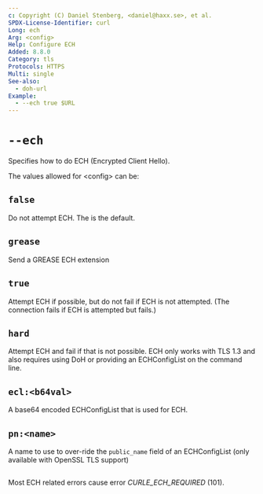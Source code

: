 ```yaml
---
c: Copyright (C) Daniel Stenberg, <daniel@haxx.se>, et al.
SPDX-License-Identifier: curl
Long: ech
Arg: <config>
Help: Configure ECH
Added: 8.8.0
Category: tls
Protocols: HTTPS
Multi: single
See-also:
  - doh-url
Example:
  - --ech true $URL
---
```


# `--ech`

Specifies how to do ECH (Encrypted Client Hello).

The values allowed for \<config\> can be:

## `false`

Do not attempt ECH. The is the default.

## `grease`

Send a GREASE ECH extension

## `true`

Attempt ECH if possible, but do not fail if ECH is not attempted.
(The connection fails if ECH is attempted but fails.)

## `hard`

Attempt ECH and fail if that is not possible. ECH only works with TLS 1.3 and
also requires using DoH or providing an ECHConfigList on the command line.

## `ecl:<b64val>`

A base64 encoded ECHConfigList that is used for ECH.

## `pn:<name>`

A name to use to over-ride the `public_name` field of an ECHConfigList (only
available with OpenSSL TLS support)

##

Most ECH related errors cause error *CURLE_ECH_REQUIRED* (101).
